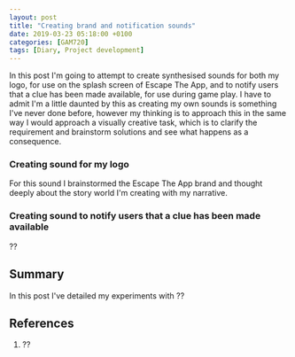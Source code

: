 ```yaml
---
layout: post
title: "Creating brand and notification sounds"
date: 2019-03-23 05:18:00 +0100
categories: [GAM720]
tags: [Diary, Project development]
---
```


In this post I'm going to attempt to create synthesised sounds for both my logo, for use on the splash screen of Escape The App, and to notify users that a clue has been made available, for use during game play. I have to admit I'm a little daunted by this as creating my own sounds is something I've never done before, however my thinking is to approach this in the same way I would approach a visually creative task, which is to clarify the requirement and brainstorm solutions and see what happens as a consequence.

### Creating sound for my logo

For this sound I brainstormed the Escape The App brand and thought deeply about the story world I'm creating with my narrative. 

### Creating sound to notify users that a clue has been made available

??

## Summary

In this post I've detailed my experiments with ??

## References

1. ??
